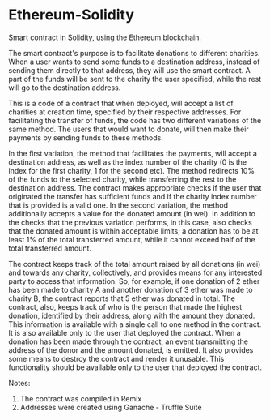 # Ethereum-Solidity

Smart contract in Solidity, using the Ethereum blockchain.

The smart contract's purpose is to facilitate donations to different charities. When a user
wants to send some funds to a destination address, instead of sending them directly to
that address, they will use the smart contract. A part of the funds will be sent to the
charity the user specified, while the rest will go to the destination address.

This is a code of a contract that when deployed, will accept a list of charities at creation time, specified by their respective addresses.
For facilitating the transfer of funds, the code has two different variations of the same
method. The users that would want to donate, will then make their payments by sending funds to these methods.

In the first variation, the method that facilitates the payments, will accept a destination
address, as well as the index number of the charity (0 is the index for the first charity, 1 for
the second etc). The method redirects 10% of the funds to the selected charity, while transferring the rest to the destination address. The contract makes appropriate checks if the user that originated the transfer has sufficient funds and if the
charity index number that is provided is a valid one.
In the second variation, the method additionally accepts a value for the donated
amount (in wei). In addition to the checks that the previous variation performs, in this
case, also checks that the donated amount is within acceptable limits; a donation
has to be at least 1% of the total transferred amount, while it cannot exceed half of the
total transferred amount.

The contract keeps track of the total amount raised by all donations (in wei) and
towards any charity, collectively, and provides means for any interested party to access that
information. So, for example, if one donation of 2 ether has been made to charity A and
another donation of 3 ether was made to charity B, the contract reports that 5 ether
was donated in total.
The contract, also, keeps track of who is the person that made the highest donation,
identified by their address, along with the amount they donated. This information is available with a single call to one method in the contract. It is also available only to the user that deployed the contract.
When a donation has been made through the contract, an event transmitting the address
of the donor and the amount donated, is emitted.
It also provides some means to destroy the contract and render it unusable.
This functionality should be available only to the user that deployed the contract.


Notes:  
1) The contract was compiled in Remix  
2) Addresses were created using Ganache - Truffle Suite
